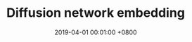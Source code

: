 ---
title:          "Diffusion network embedding"
date:           2019-04-01 00:01:00 +0800
selected:       true
pub:            "Pattern Recognition"
pub_date:       "2019"


authors:
  - Yong Shi
  - Minglong Lei
  - Hong Yang
  - Lingfeng Niu

links:
  Paper: https://www.sciencedirect.com/science/article/pii/S0031320318304254
  DOI: https://doi.org/10.1016/j.patcog.2018.12.004
---